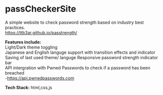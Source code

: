 # passCheckerSite
A simple website to check password strength based on industry best practices.  
https://ttb3ar.github.io/passtrength/  
  
**Features include:**  
Light/Dark theme toggling  
Japanese and English languge support with transition effects and indicator  
Saving of last used theme/ languge
Responsive password strength indicator bar  
API intergration with Pwned Passwords to check if a password has been breached  
 -https://api.pwnedpasswords.com


**Tech Stack:**
html,css,js 
